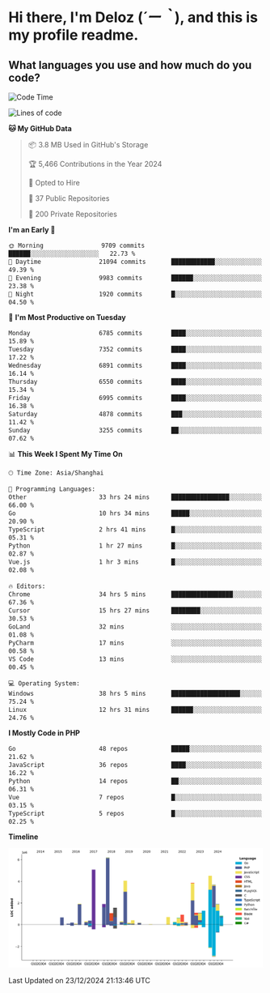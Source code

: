 # **Hi there, I'm Deloz (*´ー｀*), and this is my profile readme.**

## **What languages you use and how much do you code?**

<!--START_SECTION:waka-->
![Code Time](http://img.shields.io/badge/Code%20Time-5%2C340%20hrs%204%20mins-blue)

![Lines of code](https://img.shields.io/badge/From%20Hello%20World%20I%27ve%20Written-45.3%20million%20lines%20of%20code-blue)

**🐱 My GitHub Data** 

> 📦 3.8 MB Used in GitHub's Storage 
 > 
> 🏆 5,466 Contributions in the Year 2024
 > 
> 💼 Opted to Hire
 > 
> 📜 37 Public Repositories 
 > 
> 🔑 200 Private Repositories 
 > 
**I'm an Early 🐤** 

```text
🌞 Morning                9709 commits        ██████░░░░░░░░░░░░░░░░░░░   22.73 % 
🌆 Daytime                21094 commits       ████████████░░░░░░░░░░░░░   49.39 % 
🌃 Evening                9983 commits        ██████░░░░░░░░░░░░░░░░░░░   23.38 % 
🌙 Night                  1920 commits        █░░░░░░░░░░░░░░░░░░░░░░░░   04.50 % 
```
📅 **I'm Most Productive on Tuesday** 

```text
Monday                   6785 commits        ████░░░░░░░░░░░░░░░░░░░░░   15.89 % 
Tuesday                  7352 commits        ████░░░░░░░░░░░░░░░░░░░░░   17.22 % 
Wednesday                6891 commits        ████░░░░░░░░░░░░░░░░░░░░░   16.14 % 
Thursday                 6550 commits        ████░░░░░░░░░░░░░░░░░░░░░   15.34 % 
Friday                   6995 commits        ████░░░░░░░░░░░░░░░░░░░░░   16.38 % 
Saturday                 4878 commits        ███░░░░░░░░░░░░░░░░░░░░░░   11.42 % 
Sunday                   3255 commits        ██░░░░░░░░░░░░░░░░░░░░░░░   07.62 % 
```


📊 **This Week I Spent My Time On** 

```text
🕑︎ Time Zone: Asia/Shanghai

💬 Programming Languages: 
Other                    33 hrs 24 mins      ████████████████░░░░░░░░░   66.00 % 
Go                       10 hrs 34 mins      █████░░░░░░░░░░░░░░░░░░░░   20.90 % 
TypeScript               2 hrs 41 mins       █░░░░░░░░░░░░░░░░░░░░░░░░   05.31 % 
Python                   1 hr 27 mins        █░░░░░░░░░░░░░░░░░░░░░░░░   02.87 % 
Vue.js                   1 hr 3 mins         █░░░░░░░░░░░░░░░░░░░░░░░░   02.08 % 

🔥 Editors: 
Chrome                   34 hrs 5 mins       █████████████████░░░░░░░░   67.36 % 
Cursor                   15 hrs 27 mins      ████████░░░░░░░░░░░░░░░░░   30.53 % 
GoLand                   32 mins             ░░░░░░░░░░░░░░░░░░░░░░░░░   01.08 % 
PyCharm                  17 mins             ░░░░░░░░░░░░░░░░░░░░░░░░░   00.58 % 
VS Code                  13 mins             ░░░░░░░░░░░░░░░░░░░░░░░░░   00.45 % 

💻 Operating System: 
Windows                  38 hrs 5 mins       ███████████████████░░░░░░   75.24 % 
Linux                    12 hrs 31 mins      ██████░░░░░░░░░░░░░░░░░░░   24.76 % 
```

**I Mostly Code in PHP** 

```text
Go                       48 repos            █████░░░░░░░░░░░░░░░░░░░░   21.62 % 
JavaScript               36 repos            ████░░░░░░░░░░░░░░░░░░░░░   16.22 % 
Python                   14 repos            ██░░░░░░░░░░░░░░░░░░░░░░░   06.31 % 
Vue                      7 repos             █░░░░░░░░░░░░░░░░░░░░░░░░   03.15 % 
TypeScript               5 repos             █░░░░░░░░░░░░░░░░░░░░░░░░   02.25 % 
```



**Timeline**

![Lines of Code chart](https://raw.githubusercontent.com/deloz/deloz/main/assets/bar_graph.png)


 Last Updated on 23/12/2024 21:13:46 UTC
<!--END_SECTION:waka-->

